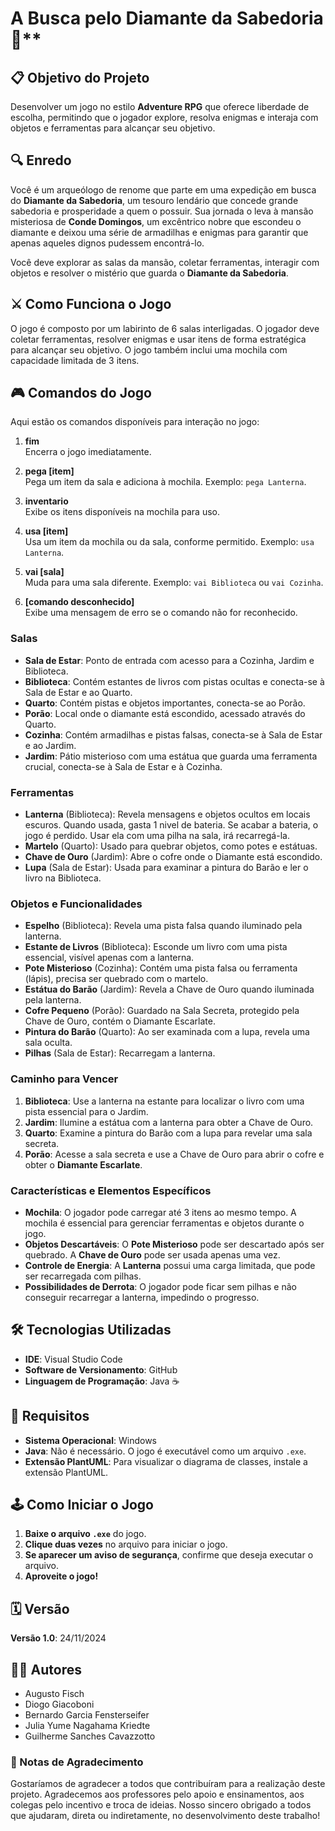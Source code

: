 # A Busca pelo Diamante da Sabedoria 💎\*\*

## 📋 Objetivo do Projeto

Desenvolver um jogo no estilo **Adventure RPG** que oferece liberdade de escolha, permitindo que o jogador explore, resolva enigmas e interaja com objetos e ferramentas para alcançar seu objetivo.

## 🔍 Enredo

Você é um arqueólogo de renome que parte em uma expedição em busca do **Diamante da Sabedoria**, um tesouro lendário que concede grande sabedoria e prosperidade a quem o possuir. Sua jornada o leva à mansão misteriosa de **Conde Domingos**, um excêntrico nobre que escondeu o diamante e deixou uma série de armadilhas e enigmas para garantir que apenas aqueles dignos pudessem encontrá-lo.

Você deve explorar as salas da mansão, coletar ferramentas, interagir com objetos e resolver o mistério que guarda o **Diamante da Sabedoria**.

## ⚔️ Como Funciona o Jogo

O jogo é composto por um labirinto de 6 salas interligadas. O jogador deve coletar ferramentas, resolver enigmas e usar itens de forma estratégica para alcançar seu objetivo. O jogo também inclui uma mochila com capacidade limitada de 3 itens.

## 🎮 Comandos do Jogo

Aqui estão os comandos disponíveis para interação no jogo:

1. **fim**  
   Encerra o jogo imediatamente.

2. **pega [item]**  
   Pega um item da sala e adiciona à mochila. Exemplo: `pega Lanterna`.

3. **inventario**  
   Exibe os itens disponíveis na mochila para uso.

4. **usa [item]**  
   Usa um item da mochila ou da sala, conforme permitido. Exemplo: `usa Lanterna`.

5. **vai [sala]**  
   Muda para uma sala diferente. Exemplo: `vai Biblioteca` ou `vai Cozinha`.

6. **[comando desconhecido]**  
   Exibe uma mensagem de erro se o comando não for reconhecido.

### **Salas**

- **Sala de Estar**: Ponto de entrada com acesso para a Cozinha, Jardim e Biblioteca.
- **Biblioteca**: Contém estantes de livros com pistas ocultas e conecta-se à Sala de Estar e ao Quarto.
- **Quarto**: Contém pistas e objetos importantes, conecta-se ao Porão.
- **Porão**: Local onde o diamante está escondido, acessado através do Quarto.
- **Cozinha**: Contém armadilhas e pistas falsas, conecta-se à Sala de Estar e ao Jardim.
- **Jardim**: Pátio misterioso com uma estátua que guarda uma ferramenta crucial, conecta-se à Sala de Estar e à Cozinha.

### **Ferramentas**

- **Lanterna** (Biblioteca): Revela mensagens e objetos ocultos em locais escuros.
  Quando usada, gasta 1 nivel de bateria. Se acabar a bateria, o jogo é perdido. Usar ela com uma pilha
  na sala, irá recarregá-la.
- **Martelo** (Quarto): Usado para quebrar objetos, como potes e estátuas.
- **Chave de Ouro** (Jardim): Abre o cofre onde o Diamante está escondido.
- **Lupa** (Sala de Estar): Usada para examinar a pintura do Barão e ler o livro na Biblioteca.

### **Objetos e Funcionalidades**

- **Espelho** (Biblioteca): Revela uma pista falsa quando iluminado pela lanterna.
- **Estante de Livros** (Biblioteca): Esconde um livro com uma pista essencial, visível apenas com a lanterna.
- **Pote Misterioso** (Cozinha): Contém uma pista falsa ou ferramenta (lápis), precisa ser quebrado com o martelo.
- **Estátua do Barão** (Jardim): Revela a Chave de Ouro quando iluminada pela lanterna.
- **Cofre Pequeno** (Porão): Guardado na Sala Secreta, protegido pela Chave de Ouro, contém o Diamante Escarlate.
- **Pintura do Barão** (Quarto): Ao ser examinada com a lupa, revela uma sala oculta.
- **Pilhas** (Sala de Estar): Recarregam a lanterna.

### **Caminho para Vencer**

1. **Biblioteca**: Use a lanterna na estante para localizar o livro com uma pista essencial para o Jardim.
2. **Jardim**: Ilumine a estátua com a lanterna para obter a Chave de Ouro.
3. **Quarto**: Examine a pintura do Barão com a lupa para revelar uma sala secreta.
4. **Porão**: Acesse a sala secreta e use a Chave de Ouro para abrir o cofre e obter o **Diamante Escarlate**.

### **Características e Elementos Específicos**

- **Mochila**: O jogador pode carregar até 3 itens ao mesmo tempo. A mochila é essencial para gerenciar ferramentas e objetos durante o jogo.
- **Objetos Descartáveis**: O **Pote Misterioso** pode ser descartado após ser quebrado. A **Chave de Ouro** pode ser usada apenas uma vez.
- **Controle de Energia**: A **Lanterna** possui uma carga limitada, que pode ser recarregada com pilhas.
- **Possibilidades de Derrota**: O jogador pode ficar sem pilhas e não conseguir recarregar a lanterna, impedindo o progresso.

## 🛠️ Tecnologias Utilizadas

- **IDE**: Visual Studio Code
- **Software de Versionamento**: GitHub
- **Linguagem de Programação**: Java ☕

## 📑 Requisitos

- **Sistema Operacional**: Windows
- **Java**: Não é necessário. O jogo é executável como um arquivo `.exe`.
- **Extensão PlantUML**: Para visualizar o diagrama de classes, instale a extensão PlantUML.

## 🕹️ Como Iniciar o Jogo

1. **Baixe o arquivo `.exe`** do jogo.
2. **Clique duas vezes** no arquivo para iniciar o jogo.
3. **Se aparecer um aviso de segurança**, confirme que deseja executar o arquivo.
4. **Aproveite o jogo!**

## 🗓️ Versão

**Versão 1.0**: 24/11/2024

## 🧑‍💻 Autores

- Augusto Fisch
- Diogo Giacoboni
- Bernardo Garcia Fensterseifer
- Julia Yume Nagahama Kriedte
- Guilherme Sanches Cavazzotto

### 🤗 Notas de Agradecimento

Gostaríamos de agradecer a todos que contribuíram para a realização deste projeto. Agradecemos aos professores pelo apoio e ensinamentos, aos colegas pelo incentivo e troca de ideias. Nosso sincero obrigado a todos que ajudaram, direta ou indiretamente, no desenvolvimento deste trabalho!
